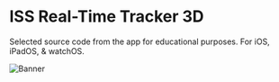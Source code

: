 # ISS Real-Time Tracker 3D
Selected source code from the app for educational purposes.
For iOS, iPadOS, & watchOS.

![Banner](https://github.com/MDStebel/ISS-Real-Time-Tracker-3D-Public/blob/507263c9ac32214e2c5ad2c4be7d04821e93a98a/Banner%20-%20ISS%20Real-Time%20Tracker%203D.png "ISS Real-Time Tracker 3D Screen Shots")
